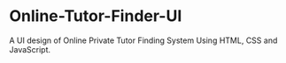 # Online-Tutor-Finder-UI
A UI design of Online Private Tutor Finding System Using HTML, CSS and JavaScript.
